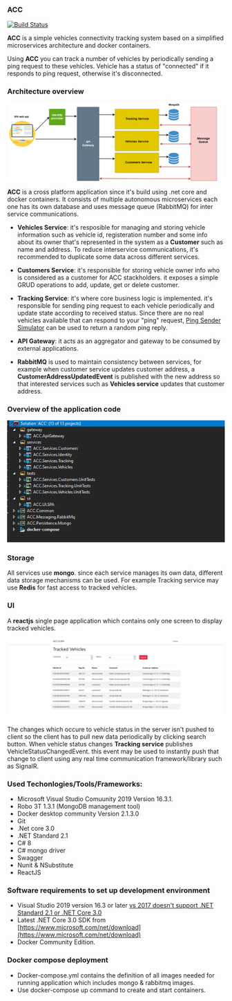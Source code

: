 ### ACC
[![Build Status](https://travis-ci.com/MohamedAbdelghani/ACC.svg?branch=master)](https://travis-ci.com/MohamedAbdelghani/ACC)

**ACC** is a simple vehicles connectivity tracking system based on a simplified microservices architecture and docker containers.

Using **ACC** you can track a number of vehicles by periodically sending a ping request to these vehicles. Vehicle has a status of "connected" if it responds to ping request, otherwise it's disconnected.

### Architecture overview


![Getting Started](docs/Architecture.png)

**ACC** is a cross platform application since it's build using .net core and docker containers.
It consists of multiple autonomous microservices each one has its own database and uses message queue (RabbitMQ) for inter service communications.

- **Vehicles Service**: it's resposible for managing and storing vehicle information such as vehicle id, registeration number and some info about its owner that's represented in the system as a <b>Customer</b> such as name and address. To reduce interservice communications, it's recommended to duplicate some data across different services.

- **Customers Service**: it's responsible for storing vehicle owner info who is considered as a customer for ACC stackholders. it exposes a simple GRUD operations to add, update, get or delete customer.

- **Tracking Service**: it's where core business logic is implemented. it's responsible for sending ping request to each vehicle periodically and update state according to received status.
Since there are no real vehicles available that can respond to your "ping" request, [Ping Sender Simulator](src/common/Ping/PingSenderSimulator.cs) can be used to return a random ping reply.

- **API Gateway**: it acts as an aggregator and gateway to be consumed by external applications.

- **RabbitMQ** is used to maintain consistency between services, for example when customer service updates customer address, a <b>CustomerAddressUpdatedEvent</b> is published with the new address so that interested services such as <b>Vehicles service</b> updates that customer address.

### Overview of the application code

![Getting Started](docs/VSsolutionStructure.png)

### Storage

All services use <b>mongo</b>. since each service manages its own data, different data storage mechanisms can be used. 
For example Tracking service may use **Redis** for fast access to tracked vehicles.

### UI

A <b>reactjs</b> single page application which contains only one screen to display tracked vehicles.

![Getting Started](docs/screenshots/listAll.png)

The changes which occure to vehicle status in the server isn't pushed to client so the client has to pull new data periodically by clicking search button.
When vehicle status changes <b>Tracking service</b> publishes VehicleStatusChangedEvent. this event may be used to instantly push that change to client using any real time communication framework/library such as SignalR.

### Used Techonlogies/Tools/Frameworks:

- Microsoft Visual Studio Comuunity 2019 Version 16.3.1.
- Robo 3T 1.3.1 (MongoDB management tool)
- Docker desktop community Version 2.1.3.0
- Git
- .Net core 3.0
- .NET Standard 2.1
- C# 8
- C# mongo driver
- Swagger
- Nunit & NSubstitute
- ReactJS

### Software requirements to set up development environment

- Visual Studio 2019 version 16.3 or later [vs 2017 doesn't support .NET Standard 2.1 or .NET Core 3.0](https://docs.microsoft.com/en-us/dotnet/core/whats-new/dotnet-core-3-0)
- Latest .NET Core 3.0 SDK from [https://www.microsoft.com/net/download](https://www.microsoft.com/net/download)
- Docker Community Edition.

### Docker compose deployment

- Docker-compose.yml contains the definition of all images needed for running application which includes mongo & rabbitmq images.
- Use docker-compose up command to create and start containers.






 